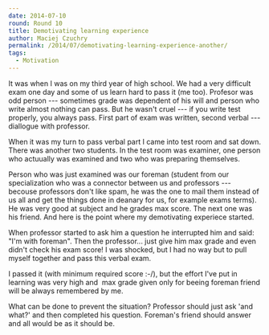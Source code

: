 ```yaml
---
date: 2014-07-10
round: Round 10
title: Demotivating learning experience
author: Maciej Czuchry
permalink: /2014/07/demotivating-learning-experience-another/
tags:
  - Motivation
---
```

It was when I was on my third year of high school. We had a very difficult exam one day and some of us learn hard to pass it (me too). Profesor was odd person --- sometimes grade was dependent of his will and person who write almost nothing can pass. But he wasn't cruel --- if you write test properly, you always pass. First part of exam was written, second verbal --- diallogue with professor.

When it was my turn to pass verbal part I came into test room and sat down. There was another two students. In the test room was examiner, one person who actuually was examined and two who was preparing themselves.

Person who was just examined was our foreman (student from our specialization who was a connector between us and professors --- becouse professors don't like spam, he was the one to mail them instead of us all and get the things done in deanary for us, for example exams terms). He was very good at subject and he grades max score. The next one was his friend. And here is the point where my demotivating experiece started.

When professor started to ask him a question he interrupted him and said: "I'm with foreman". Then the professor... just give him max grade and even didn't check his exam score! I was shocked, but I had no way but to pull myself together and pass this verbal exam.

I passed it (with minimum required score :-/), but the effort I've put in learning was very high and  max grade given only for beeing foreman friend will be always remembered by me.

What can be done to prevent the situation? Professor should just ask 'and what?' and then completed his question. Foreman's friend should answer and all would be as it should be.
